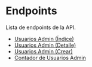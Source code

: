 # Endpoints

Lista de endpoints de la API.

- [Usuarios Admin (Índice)](PlatformUserIndex.md)
- [Usuarios Admin (Detalle)](PlatformUserShow.md)
- [Usuarios Admin (Crear)](PlatformUserStore.md)
- [Contador de Usuarios Admin](PlatformUserCounter.md)
